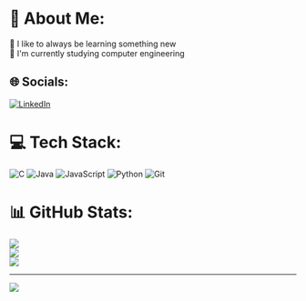 # 💫 About Me:
🔭 I like to always be learning something new<br>🌱 I'm currently studying computer engineering


## 🌐 Socials:
[![LinkedIn](https://img.shields.io/badge/LinkedIn-%230077B5.svg?logo=linkedin&logoColor=white)](https://linkedin.com/in/https://www.linkedin.com/in/wenderson-henrique-santana-36627a1b9/) 

# 💻 Tech Stack:
![C](https://img.shields.io/badge/c-%2300599C.svg?style=for-the-badge&logo=c&logoColor=white) ![Java](https://img.shields.io/badge/java-%23ED8B00.svg?style=for-the-badge&logo=openjdk&logoColor=white) ![JavaScript](https://img.shields.io/badge/javascript-%23323330.svg?style=for-the-badge&logo=javascript&logoColor=%23F7DF1E) ![Python](https://img.shields.io/badge/python-3670A0?style=for-the-badge&logo=python&logoColor=ffdd54) ![Git](https://img.shields.io/badge/git-%23F05033.svg?style=for-the-badge&logo=git&logoColor=white)
# 📊 GitHub Stats:
![](https://github-readme-stats.vercel.app/api?username=WendSpy&theme=dracula&hide_border=true&include_all_commits=false&count_private=false)<br/>
![](https://github-readme-streak-stats.herokuapp.com/?user=WendSpy&theme=dracula&hide_border=true)<br/>
![](https://github-readme-stats.vercel.app/api/top-langs/?username=WendSpy&theme=dracula&hide_border=true&include_all_commits=false&count_private=false&layout=compact)

---
[![](https://visitcount.itsvg.in/api?id=WendSpy&icon=0&color=0)](https://visitcount.itsvg.in)

<!-- Proudly created with GPRM ( https://gprm.itsvg.in ) -->